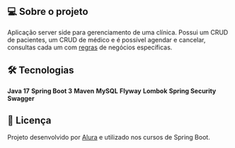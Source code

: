 ## 💻 Sobre o projeto

Aplicação server side para gerenciamento de uma clínica. Possui um CRUD de pacientes, um CRUD de médico e é possível agendar e cancelar, consultas cada um com <a href="https://trello.com/b/O0lGCsKb/api-voll-med">regras</a> de negócios específicas.

## 🛠 Tecnologias

**Java 17**
**Spring Boot 3**
**Maven**
**MySQL**
**Flyway**
**Lombok**
**Spring Security**
**Swagger**

## 📝 Licença

Projeto desenvolvido por [Alura](https://www.alura.com.br) e utilizado nos cursos de Spring Boot.